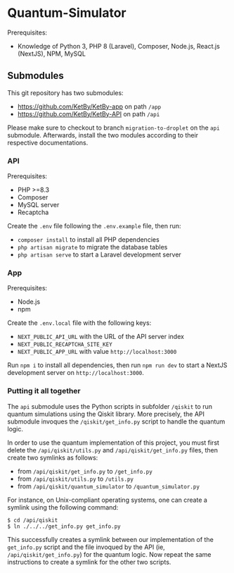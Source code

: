 # Quantum-Simulator

Prerequisites:

- Knowledge of Python 3, PHP 8 (Laravel), Composer, Node.js, React.js (NextJS), NPM, MySQL

## Submodules

This git repository has two submodules:

- https://github.com/KetBy/KetBy-app on path `/app`
- https://github.com/KetBy/KetBy-API on path `/api`

Please make sure to checkout to branch `migration-to-droplet` on the `api` submodule. Afterwards, install the two modules according to their respective documentations.

### API

Prerequisites:

- PHP >=8.3
- Composer
- MySQL server
- Recaptcha

Create the `.env` file following the `.env.example` file, then run:

- `composer install` to install all PHP dependencies
- `php artisan migrate` to migrate the database tables
- `php artisan serve` to start a Laravel development server

### App

Prerequisites:

- Node.js
- npm

Create the `.env.local` file with the following keys:

- `NEXT_PUBLIC_API_URL` with the URL of the API server index
- `NEXT_PUBLIC_RECAPTCHA_SITE_KEY`
- `NEXT_PUBLIC_APP_URL` with value `http://localhost:3000`

Run `npm i` to install all dependencies, then run `npm run dev` to start a NextJS development server on `http://localhost:3000`.

### Putting it all together

The `api` submodule uses the Python scripts in subfolder `/qiskit` to run quantum simulations using the Qiskit library. More precisely, the API submodule invoques the `/qiskit/get_info.py` script to handle the quantum logic.

In order to use the quantum implementation of this project, you must first delete the `/api/qiskit/utils.py` and `/api/qiskit/get_info.py` files, then create two symlinks as follows:

- from `/api/qiskit/get_info.py` to `/get_info.py`
- from `/api/qiskit/utils.py` to `/utils.py`
- from `/api/qiskit/quantum_simulator` to `/quantum_simulator.py`

For instance, on Unix-compliant operating systems, one can create a symlink using the following command:

```
$ cd /api/qiskit
$ ln ./../../get_info.py get_info.py
```

This successfully creates a symlink between our implementation of the `get_info.py` script and the file invoqued by the API (ie, `/api/qiskit/get_info.py`) for the quantum logic. Now repeat the same instructions to create a symlink for the other two scripts.
